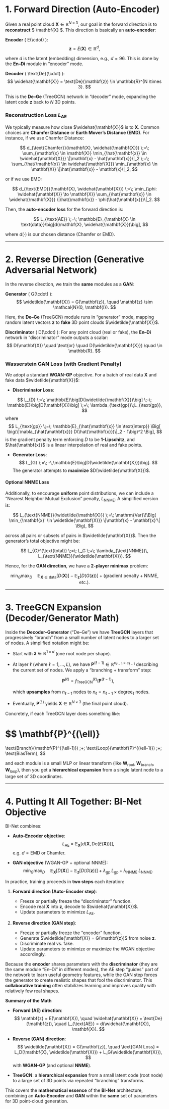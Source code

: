 # 1. Forward Direction (Auto-Encoder)

Given a real point cloud $\mathbf{X} \in \mathbb{R}^{N \times 3}$, our goal in the forward direction is to **reconstruct** $ \mathbf{X} $. This direction is basically an **auto-encoder**:

**Encoder** \( E(\cdot) \):
$$
\mathbf{z} = E(\mathbf{X}) \in \mathbb{R}^d,
$$

where $d$ is the latent (embedding) dimension, e.g., $d=96$. This is done by the **En–Di** module in “encoder” mode.

**Decoder** \( \text{De}(\cdot) \):
$$
\widehat{\mathbf{X}} = \text{De}(\mathbf{z}) \in \mathbb{R}^{N \times 3}.
$$

This is the **De–Ge** (TreeGCN) network in “decoder” mode, expanding the latent code $\mathbf{z}$ back to $N$ 3D points.

### Reconstruction Loss $L_{\text{AE}}$
We typically measure how close $\widehat{\mathbf{X}}$ is to $\mathbf{X}$. Common choices are **Chamfer Distance** or **Earth Mover’s Distance (EMD)**. For instance, if we use Chamfer Distance:

$$
d_{\text{Chamfer}}(\mathbf{X}, \widehat{\mathbf{X}}) \;=\; 
\sum_{\mathbf{x} \in \mathbf{X}} \min_{\hat{\mathbf{x}} \in \widehat{\mathbf{X}}} \|\mathbf{x} - \hat{\mathbf{x}}\|_2
\;+\;
\sum_{\hat{\mathbf{x}} \in \widehat{\mathbf{X}}} \min_{\mathbf{x} \in \mathbf{X}} \|\hat{\mathbf{x}} - \mathbf{x}\|_2,
$$

or if we use EMD:

$$
d_{\text{EMD}}(\mathbf{X}, \widehat{\mathbf{X}}) \;=\; 
\min_{\phi: \widehat{\mathbf{X}} \to \mathbf{X}}
\sum_{\hat{\mathbf{x}} \in \widehat{\mathbf{X}}} \|\hat{\mathbf{x}} - \phi(\hat{\mathbf{x}})\|_2.
$$

Then, the **auto-encoder loss** for the forward direction is:

$$
L_{\text{AE}} \;=\;
\mathbb{E}_{\mathbf{X} \in \text{data}}\big[d(\mathbf{X}, \widehat{\mathbf{X}})\big],
$$

where $d(\cdot)$ is our chosen distance (Chamfer or EMD).

---

# 2. Reverse Direction (Generative Adversarial Network)

In the reverse direction, we train the **same** modules as a **GAN**:

**Generator** \( G(\cdot) \):
$$
\widetilde{\mathbf{X}} = G(\mathbf{z}), \quad \mathbf{z} \sim \mathcal{N}(0, \mathbf{I}).
$$

Here, the **De–Ge** (TreeGCN) module runs in “generator” mode, mapping random latent vectors $\mathbf{z}$ to **fake** 3D point clouds $\widetilde{\mathbf{X}}$.

**Discriminator** \( D(\cdot) \):
For any point cloud (real or fake), the **En–Di** network in “discriminator” mode outputs a scalar:
$$
D(\mathbf{X}) \quad \text{or} \quad D(\widetilde{\mathbf{X}}) \quad \in \mathbb{R}.
$$

### Wasserstein GAN Loss (with Gradient Penalty)

We adopt a standard **WGAN-GP** objective. For a batch of real data $\mathbf{X}$ and fake data $\widetilde{\mathbf{X}}$:

- **Discriminator Loss**:
  
 $$
L_{D} \;=\;
\mathbb{E}\big[D(\widetilde{\mathbf{X}})\big]
\;-\;
\mathbb{E}\big[D(\mathbf{X})\big]
\;+\;
\lambda_{\text{gp}}\;L_{\text{gp}},
$$
where
$$
L_{\text{gp}}
\;=\;
\mathbb{E}_{\hat{\mathbf{x}} \in \text{interp}} \Big[
\big(\|\nabla_{\hat{\mathbf{x}}} D(\hat{\mathbf{x}})\|_2 - 1\big)^2
\Big],
$$
is the gradient penalty term enforcing $D$ to be **1-Lipschitz**, and $\hat{\mathbf{x}}$ is a linear interpolation of real and fake points.

- **Generator Loss**:
  $$
  L_{G} \;=\; -\,\mathbb{E}\big[D(\widetilde{\mathbf{X}})\big].
  $$
  The generator attempts to **maximize** $D(\widetilde{\mathbf{X}})$.

#### Optional NNME Loss

Additionally, to encourage **uniform** point distributions, we can include a “Nearest Neighbor Mutual Exclusion” penalty, $L_{\text{NNME}}$. A simplified version is:

$$
L_{\text{NNME}}(\widetilde{\mathbf{X}})
  \;=\;
  \mathrm{Var}\!\Big(
    \min_{\mathbf{x}' \in \widetilde{\mathbf{X}}} \|\mathbf{x} - \mathbf{x}'\|
  \Big),
$$

across all pairs or subsets of pairs in $\widetilde{\mathbf{X}}$. Then the generator’s total objective might be:

$$
L_{G}^{\text{total}}
  \;=\;
  L_G
  \;+\;
  \lambda_{\text{NNME}}\,
  L_{\text{NNME}}(\widetilde{\mathbf{X}}).
$$

Hence, for the **GAN direction**, we have a **2-player minimax** problem:

$$
\min_{G} \max_{D} 
  \quad
  \mathbb{E}_{\mathbf{X}\in \text{data}}[D(\mathbf{X})]
  \;-\;
  \mathbb{E}_{\mathbf{z}}[D(G(\mathbf{z}))] 
  \;+\; 
  (\text{gradient penalty} + \text{NNME, etc.}).
$$

---

# 3. TreeGCN Expansion (Decoder/Generator Math)

Inside the **Decoder–Generator** (“De–Ge”) we have **TreeGCN** layers that progressively “branch” from a small number of latent nodes to a larger set of nodes. A simplified notation might be:

- Start with $\mathbf{z} \in \mathbb{R}^{1 \times d}$ (one root node per shape).  
- At layer $\ell$ (where $\ell = 1,\dots,L$), we have $\mathbf{P}^{(\ell-1)} \in \mathbb{R}^{n_{\ell-1} \times c_{\ell-1}}$ describing the current set of nodes. We apply a “branching + transform” step:

  $$
    \mathbf{P}^{(\ell)} = f_{\text{TreeGCN}}^{(\ell)}(\mathbf{P}^{(\ell-1)}),
  $$

  which **upsamples** from $n_{\ell-1}$ nodes to $n_{\ell} = n_{\ell-1} \times \text{degree}_{\ell}$ nodes.  
- Eventually, $\mathbf{P}^{(L)}$ yields $\mathbf{X} \in \mathbb{R}^{N \times 3}$ (the final point cloud).

Concretely, if each TreeGCN layer does something like:

$$
\mathbf{P}^{(\ell)}
  =
  \text{Branch}(\mathbf{P}^{(\ell-1)})
  \;+\;
  \text{Loop}(\mathbf{P}^{(\ell-1)})
  \;+\;
  \text{BiasTerm},
$$

and each module is a small MLP or linear transform (like $\mathbf{W}_{\text{root}}, \mathbf{W}_{\text{branch}}, \mathbf{W}_{\text{loop}}$), then you get a **hierarchical expansion** from a single latent node to a large set of 3D coordinates.

---

# 4. Putting It All Together: BI-Net Objective

BI-Net combines:

- **Auto-Encoder objective**:
  $$
    L_{\text{AE}}
      \;=\;
      \mathbb{E}_{\mathbf{X}}\big[
        d(\mathbf{X}, \text{De}( E(\mathbf{X}) ))
      \big],
  $$
  e.g. $d = \text{EMD} \;\text{or}\; \text{Chamfer}.$

- **GAN objective** (WGAN-GP + optional NNME):
  $$
    \min_{G} \max_{D} 
      \quad
      \mathbb{E}_{\mathbf{X}}[D(\mathbf{X})]
      \;-\; 
      \mathbb{E}_{\mathbf{z}}[D(G(\mathbf{z}))] 
      \;+\;
      \lambda_{\text{gp}}\;L_{\text{gp}}
      \;+\;
      \lambda_{\text{NNME}}\;L_{\text{NNME}}.
  $$

In practice, training proceeds in **two steps** each iteration:

1. **Forward direction (Auto-Encoder step)**:
   - Freeze or partially freeze the “discriminator” function.
   - Encode real $\mathbf{X}$ into $\mathbf{z}$, decode to $\widehat{\mathbf{X}}$.
   - Update parameters to minimize $L_{\text{AE}}$.

2. **Reverse direction (GAN step)**:
   - Freeze or partially freeze the “encoder” function.
   - Generate $\widetilde{\mathbf{X}} = G(\mathbf{z})$ from noise $\mathbf{z}$.
   - Discriminate real vs. fake.
   - Update parameters to minimize or maximize the WGAN objective accordingly.

Because the **encoder** shares parameters with the **discriminator** (they are the same module “En–Di” in different modes), the AE step “guides” part of the network to learn useful geometry features, while the GAN step forces the generator to create realistic shapes that fool the discriminator. This **collaborative training** often stabilizes learning and improves quality with relatively few real shapes.

**Summary of the Math**  

- **Forward (AE) direction**:  
  $$
    \mathbf{z} = E(\mathbf{X}), \quad \widehat{\mathbf{X}} = \text{De}(\mathbf{z}), \quad L_{\text{AE}} = d(\widehat{\mathbf{X}}, \mathbf{X}).
  $$

- **Reverse (GAN) direction**:  
  $$
    \widetilde{\mathbf{X}} = G(\mathbf{z}), \quad \text{GAN Loss} = L_D(\mathbf{X}, \widetilde{\mathbf{X}}) + L_G(\widetilde{\mathbf{X}}),
  $$
  with **WGAN-GP** (and optional **NNME**).

- **TreeGCN**: a **hierarchical expansion** from a small latent code (root node) to a large set of 3D points via repeated “branching” transforms.

This covers the **mathematical essence** of the **BI-Net** architecture, combining an **Auto-Encoder** and **GAN** within the **same** set of parameters for 3D point-cloud generation.

